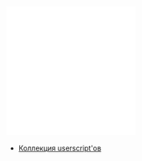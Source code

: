 <!---  ![GitHub Streak](http://github-readme-streak-stats.herokuapp.com?user=ExtbhiteEAS&theme=dark&hide_border=true&fire=DD9F45&sideLabels=03DD49&background=DD272700)

![trophy](https://github-profile-trophy.vercel.app/?username=ExtbhiteEAS&no-frame=true&no-bg=true&theme=discord)
> Что? Здесь ничего нет.
ICCrICAgIKsgICAgqQ== --->

[![kolovrat](https://raw.githubusercontent.com/ExtbhiteEAS/ExtbhiteEAS/main/2.png)](https://t.me/tequatro)
- [Коллекция userscript'ов](https://github.com/NoExtbhite/.github/tree/main/userscripts)
